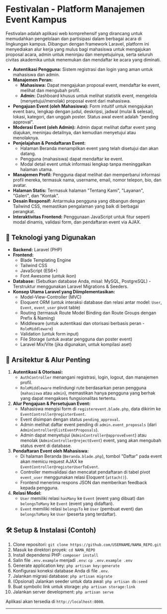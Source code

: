 # Festivalan - Platform Manajemen Event Kampus

Festivalan adalah aplikasi web komprehensif yang dirancang untuk memudahkan pengelolaan dan partisipasi dalam berbagai acara di lingkungan kampus. Dibangun dengan framework Laravel, platform ini menyediakan alur kerja yang mulus bagi mahasiswa untuk mengajukan proposal acara, admin untuk meninjau dan menyetujuinya, serta seluruh civitas akademika untuk menemukan dan mendaftar ke acara yang diminati.

* **Autentikasi Pengguna:** Sistem registrasi dan login yang aman untuk mahasiswa dan admin.
* **Manajemen Peran:**
    * **Mahasiswa:** Dapat mengajukan proposal event, mendaftar ke event, melihat dan mengubah profil.
    * **Admin:** Dashboard khusus untuk melihat statistik event, mengelola (menyetujui/menolak) proposal event dari mahasiswa.
* **Pengajuan Event (oleh Mahasiswa):** Form intuitif untuk mengajukan event baru, lengkap dengan judul, deskripsi, jadwal (mulai & selesai), lokasi, kategori, dan unggah poster. Status awal event adalah "pending approval".
* **Moderasi Event (oleh Admin):** Admin dapat melihat daftar event yang diajukan, meninjau detailnya, dan kemudian menyetujui atau menolaknya.
* **Penjelajahan & Pendaftaran Event:**
    * Halaman Beranda menampilkan event yang telah disetujui dan akan datang.
    * Pengguna (mahasiswa) dapat mendaftar ke event.
    * Modal detail event untuk informasi lengkap tanpa meninggalkan halaman utama.
* **Manajemen Profil:** Pengguna dapat melihat dan memperbarui informasi profil mereka, termasuk nama, username, email, nomor telepon, bio, dan avatar.
* **Halaman Statis:** Termasuk halaman "Tentang Kami", "Layanan", "Galeri", dan "Kontak".
* **Desain Responsif:** Antarmuka pengguna yang dibangun dengan Tailwind CSS, memastikan pengalaman yang baik di berbagai perangkat.
* **Interaktivitas Frontend:** Penggunaan JavaScript untuk fitur seperti modal dinamis, validasi form, dan pendaftaran event via AJAX.

## 🚀 Teknologi yang Digunakan

* **Backend:** Laravel (PHP)
* **Frontend:**
    * Blade Templating Engine
    * Tailwind CSS
    * JavaScript (ES6+)
    * Font Awesome (untuk ikon)
* **Database:** (Sebutkan database Anda, misal: MySQL, PostgreSQL) - Terstruktur menggunakan Laravel Migrations & Seeders.
* **Konsep Utama Laravel yang Diimplementasikan:**
    * Model-View-Controller (MVC)
    * Eloquent ORM (untuk interaksi database dan relasi antar model: `User`, `Event`, `event_user` pivot table)
    * Routing (termasuk Route Model Binding dan Route Groups dengan Prefix & Naming)
    * Middleware (untuk autentikasi dan otorisasi berbasis peran - `RoleMiddleware`)
    * Validation (untuk form input)
    * File Storage (untuk avatar pengguna dan poster event)
    * Laravel Mix/Vite (jika digunakan, untuk kompilasi aset)

## 🔩 Arsitektur & Alur Penting

1.  **Autentikasi & Otorisasi:**
    * `AuthController` menangani registrasi, login, logout, dan manajemen profil.
    * `RoleMiddleware` melindungi rute berdasarkan peran pengguna (`mahasiswa` atau `admin`), memastikan hanya pengguna yang berhak yang dapat mengakses fungsionalitas tertentu.
2.  **Alur Pengajuan & Persetujuan Event:**
    * Mahasiswa mengisi form di `registerevent.blade.php`, data dikirim ke `EventController@registerEvent`.
    * Event disimpan dengan status `pending_approval`.
    * Admin melihat daftar event pending di `admin.event_proposals` (dari `AdminController@listEventProposals`).
    * Admin dapat menyetujui (`AdminController@approveEvent`) atau menolak (`AdminController@rejectEvent`) event, yang akan mengubah status event di database.
3.  **Pendaftaran Event oleh Mahasiswa:**
    * Di halaman Beranda (`Beranda.blade.php`), tombol "Daftar" pada event akan memicu request AJAX ke `EventController@registerUserToEvent`.
    * Controller memvalidasi dan mencatat pendaftaran di tabel pivot `event_user` menggunakan relasi Eloquent (`attach()`).
    * Frontend menerima respons JSON dan memberikan feedback kepada pengguna.
4.  **Relasi Model:**
    * `User` memiliki relasi `hasMany` ke `Event` (event yang dibuat) dan `belongsToMany` ke `Event` (event yang didaftari).
    * `Event` memiliki relasi `belongsTo` ke `User` (pembuat event) dan `belongsToMany` ke `User` (peserta yang terdaftar).

## 🛠️ Setup & Instalasi (Contoh)

1.  Clone repositori: `git clone https://github.com/USERNAME/NAMA_REPO.git`
2.  Masuk ke direktori proyek: `cd NAMA_REPO`
3.  Install dependensi PHP: `composer install`
4.  Salin file `.env.example` menjadi `.env`: `cp .env.example .env`
5.  Generate application key: `php artisan key:generate`
6.  Konfigurasi koneksi database Anda di file `.env`.
7.  Jalankan migrasi database: `php artisan migrate`
8.  (Opsional) Jalankan seeder untuk data awal: `php artisan db:seed`
9.  Buat symbolic link untuk storage: `php artisan storage:link`
10. Jalankan server development: `php artisan serve`

Aplikasi akan tersedia di `http://localhost:8000`.

---
